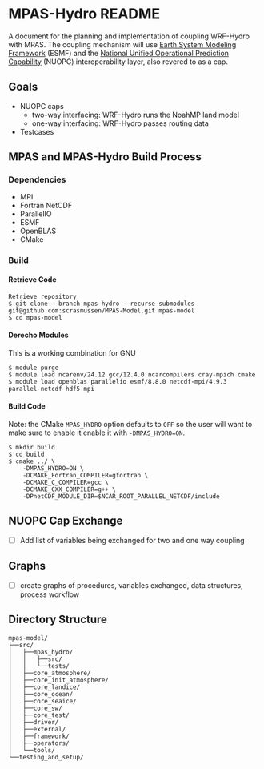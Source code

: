 # MPAS-Hydro README

A document for the planning and implementation of coupling WRF-Hydro with MPAS.
The coupling mechanism will use [Earth System Modeling Framework](https://earthsystemmodeling.org/)
(ESMF) and the [National Unified Operational Prediction Capability](https://earthsystemmodeling.org/nuopc)
(NUOPC) interoperability layer, also revered to as a cap.


## Goals
- NUOPC caps
  - two-way interfacing: WRF-Hydro runs the NoahMP land model
  - one-way interfacing: WRF-Hydro passes routing data
- Testcases


## MPAS and MPAS-Hydro Build Process
### Dependencies
- MPI
- Fortran NetCDF
- ParallelIO
- ESMF
- OpenBLAS
- CMake


### Build
#### Retrieve Code
```
Retrieve repository
$ git clone --branch mpas-hydro --recurse-submodules git@github.com:scrasmussen/MPAS-Model.git mpas-model
$ cd mpas-model
```

#### Derecho Modules
This is a working combination for GNU
```
$ module purge
$ module load ncarenv/24.12 gcc/12.4.0 ncarcompilers cray-mpich cmake
$ module load openblas parallelio esmf/8.8.0 netcdf-mpi/4.9.3 parallel-netcdf hdf5-mpi
```

<!-- #### ESMF Dependency -->
<!-- ``` -->
<!-- $ git clone --branch v8.8.0 --single-branch git@github.com:esmf-org/esmf.git -->

<!-- $ ESMF_INSTALL_PREFIX=/path/to/install \ -->
<!--   ESMF_COMPILER=intel \ -->
<!--   ESMF_C=icx \ -->
<!--   ESMF_CXX=icpx \ -->
<!--   ESMF_F90=ifx \ -->
<!--   ESMF_DIR=$(pwd) \ -->
<!--   make -j4 -->
<!-- ``` -->

#### Build Code
Note: the CMake `MPAS_HYDRO` option defaults to `OFF` so the user will want to
make sure to enable it enable it with `-DMPAS_HYDRO=ON`.
```
$ mkdir build
$ cd build
$ cmake ../ \
    -DMPAS_HYDRO=ON \
    -DCMAKE_Fortran_COMPILER=gfortran \
    -DCMAKE_C_COMPILER=gcc \
    -DCMAKE_CXX_COMPILER=g++ \
    -DPnetCDF_MODULE_DIR=$NCAR_ROOT_PARALLEL_NETCDF/include
```


## NUOPC Cap Exchange
- [ ] Add list of variables being exchanged for two and one way coupling


## Graphs
- [ ] create graphs of procedures, variables exchanged, data structures, process workflow


## Directory Structure
```
mpas-model/
├──src/
│   ├──mpas_hydro/
│   │   ├──src/
│   │   └──tests/
│   ├──core_atmosphere/
│   ├──core_init_atmosphere/
│   ├──core_landice/
│   ├──core_ocean/
│   ├──core_seaice/
│   ├──core_sw/
│   ├──core_test/
│   ├──driver/
│   ├──external/
│   ├──framework/
│   ├──operators/
│   └──tools/
└──testing_and_setup/
```
